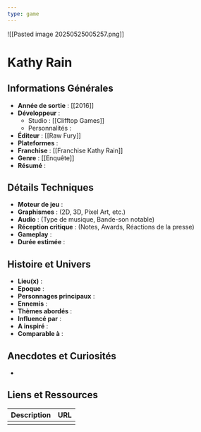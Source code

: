 ```yaml
---
type: game
---
```

![[Pasted image 20250525005257.png]]
# Kathy Rain

## Informations Générales

- **Année de sortie** : [[2016]]
- **Développeur** : 
	- Studio : [[Clifftop Games]]
	- Personnalités : 
- **Éditeur** : [[Raw Fury]]
- **Plateformes** : 
- **Franchise** : [[Franchise Kathy Rain]]
- **Genre** : [[Enquête]]
- **Résumé** : 

## Détails Techniques
- **Moteur de jeu** : 
- **Graphismes** : (2D, 3D, Pixel Art, etc.)
- **Audio** : (Type de musique, Bande-son notable)
- **Réception critique** : (Notes, Awards, Réactions de la presse)
- **Gameplay** :
- **Durée estimée** : 

## Histoire et Univers
- **Lieu(x)** : 
- **Epoque** : 
- **Personnages principaux** : 
- **Ennemis** :
- **Thèmes abordés** : 
- **Influencé par** :
- **A inspiré** : 
- **Comparable à** :
## Anecdotes et Curiosités
- 
## Liens et Ressources

| Description | URL |
| ----------- | --- |
|             |     |
